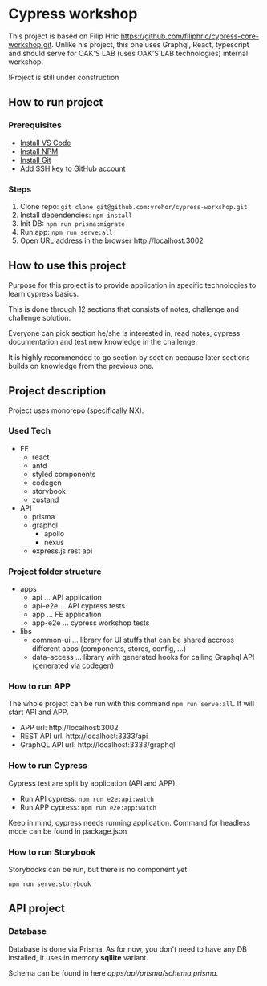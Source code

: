 # Cypress workshop
This project is based on Filip Hric https://github.com/filiphric/cypress-core-workshop.git.
Unlike his project, this one uses Graphql, React, typescript and should serve for OAK'S LAB (uses OAK'S LAB technologies) internal workshop.

!Project is still under construction

## How to run project

### Prerequisites
- [Install VS Code](https://code.visualstudio.com/download)
- [Install NPM](https://radixweb.com/blog/installing-npm-and-nodejs-on-windows-and-mac#mac)
- [Install Git](https://github.com/git-guides/install-git)
- [Add SSH key to GitHub account](https://docs.github.com/en/authentication/connecting-to-github-with-ssh/adding-a-new-ssh-key-to-your-github-account)

### Steps

1. Clone repo: ``git clone git@github.com:vrehor/cypress-workshop.git``
2. Install dependencies: ``npm install``
3. Init DB: ``npm run prisma:migrate``
4. Run app: ``npm run serve:all``
5. Open URL address in the browser http://localhost:3002

## How to use this project
Purpose for this project is to provide application in specific technologies to learn cypress basics.

This is done through 12 sections that consists of notes, challenge and challenge solution.

Everyone can pick section he/she is interested in, read notes, cypress documentation and test new knowledge in the challenge.

It is highly recommended to go section by section because later sections builds on knowledge from the previous one.


## Project description
Project uses monorepo (specifically NX).

### Used Tech
- FE
  - react
  - antd
  - styled components
  - codegen
  - storybook
  - zustand
- API
  - prisma
  - graphql
    - apollo
    - nexus
  - express.js rest api

### Project folder structure
- apps
  - api ... API application
  - api-e2e ... API cypress tests
  - app ... FE application
  - app-e2e ... cypress workshop tests
- libs
  - common-ui ... library for UI stuffs that can be shared accross different apps (components, stores, config, ...)
  - data-access ... library with generated hooks for calling Graphql API (generated via codegen)



### How to run APP
The whole project can be run with this command ``npm run serve:all``.
It will start API and APP.

- APP url: http://localhost:3002
- REST API url: http://localhost:3333/api
- GraphQL API url: http://localhost:3333/graphql

### How to run Cypress
Cypress test are split by application (API and APP).

- Run API cypress: ``npm run e2e:api:watch``
- Run APP cypress: ``npm run e2e:app:watch``

Keep in mind, cypress needs running application.
Command for headless mode can be found in package.json


### How to run Storybook
Storybooks can be run, but there is no component yet

``npm run serve:storybook``

## API project

### Database
Database is done via Prisma. As for now, you don't need to have any DB installed, it uses in memory **sqllite** variant.

Schema can be found in here _apps/api/prisma/schema.prisma_.

